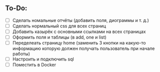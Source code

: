 ## To-Do:

- [ ] Сделать номальные отчёты (добавить поля, диограммы и т. д.)
- [ ] Сделать нормальный css для всех страниц
- [ ] Добавить казырёк с основными ссылками на всех страницах
- [ ] Оформить поля и таблицы (в add, one и list)
- [ ] Переделеать страницу home (заменить 3 кнопки на какую-то информацию которую должен получать пользователь при начале работы)
- [ ] Настроить и подключить sql
- [ ] Поместить в Docker
